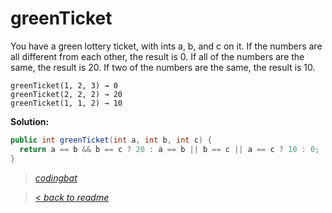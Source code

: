 # greenTicket

You have a green lottery ticket, with ints a, b, and c on it. If the numbers are all different from each other, the result is 0. If all of the numbers are the same, the result is 20. If two of the numbers are the same, the result is 10.

```
greenTicket(1, 2, 3) → 0
greenTicket(2, 2, 2) → 20
greenTicket(1, 1, 2) → 10
```

**Solution:**

```java
public int greenTicket(int a, int b, int c) {
  return a == b && b == c ? 20 : a == b || b == c || a == c ? 10 : 0;
}
```

> _[codingbat](http://codingbat.com/prob/p120633)_

> [< _back to readme_](/README.md)
